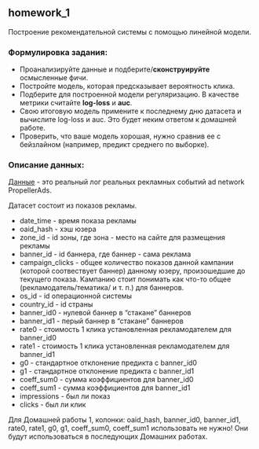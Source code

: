 ## homework_1

Построение рекомендательной системы с помощью линейной модели.

### Формулировка задания:

- Проанализируйте данные и подберите/**сконструируйте** осмысленные фичи. 
- Постройте модель, которая предсказывает вероятность клика.
- Подберите для построенной модели регуляризацию. В качестве метрики считайте **log-loss** и **auc**.
- Свою итоговую модель примените к последнему дню датасета и вычислите log-loss и auc. Это будет неким ответом к домашней работе.
- Проверить, что ваше модель хорошая, нужно сравнив ее с бейзлайном (например, предикт среднего по выборке).

### Описание данных:

[Данные](https://drive.google.com/drive/folders/1sxIGN-GUsJJcDF9WSg3Kzrgmzu1gp4PO) - это реальный лог реальных рекламных событий ad network PropellerAds.

Датасет состоит из показов рекламы. 

- date_time - время показа рекламы
- oaid_hash - хэш юзера
- zone_id - id зоны, где зона - место на сайте для размещения рекламы
- banner_id - id баннера, где баннер - сама реклама
- campaign_clicks - общее количество показов данной кампании (которой соотвествует баннер) данному юзеру, произошедшие до текущего показа. Кампанию стоит понимать как что-то общее (рекламодатель/тематика/ и т. п.) для баннеров.
- os_id - id операционной системы
- country_id - id страны
- banner_id0 - нулевой баннер в “стакане” баннеров
- banner_id1 - перый баннер в “стакане” баннеров
- rate0 - стоимость 1 клика установленная рекламодателем для banner_id0
- rate1 - стоимость 1 клика установленная рекламодателем для banner_id1
- g0 - стандартное отклонение предикта с banner_id0
- g1 - стандартное отклонение предикта с banner_id1
- coeff_sum0 - сумма коэффициентов для banner_id0
- coeff_sum1 - сумма коэффициентов для banner_id1
- impressions - был ли показ
- clicks - был ли клик

Для Домашней работы 1, колонки: oaid_hash, banner_id0, banner_id1, rate0, rate1, g0, g1, coeff_sum0, coeff_sum1 использовать не нужно! Они будут использоваться в последующих Домашних работах.

